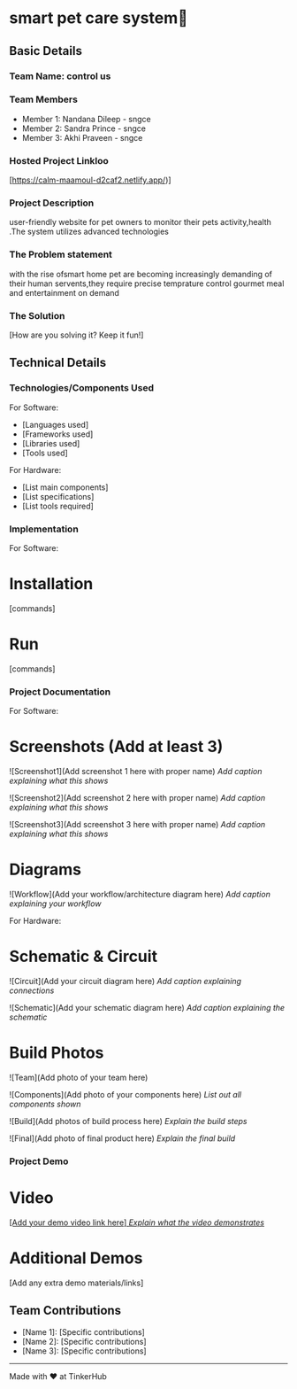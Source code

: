 # smart pet care system🎯


## Basic Details
### Team Name: control us


### Team Members
- Member 1: Nandana Dileep - sngce
- Member 2: Sandra Prince - sngce
- Member 3: Akhi Praveen - sngce

### Hosted Project Linkloo
[https://calm-maamoul-d2caf2.netlify.app/)]

### Project Description
user-friendly website for pet owners to monitor their pets activity,health .The system utilizes advanced technologies

### The Problem statement
with the rise ofsmart home pet are becoming increasingly demanding of their human servents,they require precise temprature control gourmet meal and entertainment on demand

### The Solution
[How are you solving it? Keep it fun!]

## Technical Details
### Technologies/Components Used
For Software:
- [Languages used]
- [Frameworks used]
- [Libraries used]
- [Tools used]

For Hardware:
- [List main components]
- [List specifications]
- [List tools required]

### Implementation
For Software:
# Installation
[commands]

# Run
[commands]

### Project Documentation
For Software:

# Screenshots (Add at least 3)
![Screenshot1](Add screenshot 1 here with proper name)
*Add caption explaining what this shows*

![Screenshot2](Add screenshot 2 here with proper name)
*Add caption explaining what this shows*

![Screenshot3](Add screenshot 3 here with proper name)
*Add caption explaining what this shows*

# Diagrams
![Workflow](Add your workflow/architecture diagram here)
*Add caption explaining your workflow*

For Hardware:

# Schematic & Circuit
![Circuit](Add your circuit diagram here)
*Add caption explaining connections*

![Schematic](Add your schematic diagram here)
*Add caption explaining the schematic*

# Build Photos
![Team](Add photo of your team here)


![Components](Add photo of your components here)
*List out all components shown*

![Build](Add photos of build process here)
*Explain the build steps*

![Final](Add photo of final product here)
*Explain the final build*

### Project Demo
# Video
[[Add your demo video link here]
*Explain what the video demonstrates*](https://www.loom.com/share/b6832d7dafaf48438a6ac3766b7252a0)

# Additional Demos
[Add any extra demo materials/links]

## Team Contributions
- [Name 1]: [Specific contributions]
- [Name 2]: [Specific contributions]
- [Name 3]: [Specific contributions]

---
Made with ❤️ at TinkerHub
